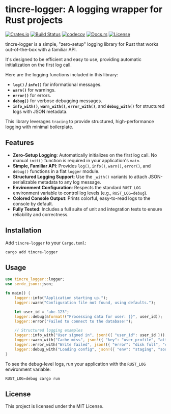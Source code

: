 # tincre-logger: A logging wrapper for Rust projects

[![Crates.io](https://img.shields.io/crates/v/tincre-logger)](https://crates.io/crates/tincre-logger)
[![Build Status](https://github.com/Tincre/tincre-logger/actions/workflows/tests.yml/badge.svg)](https://github.com/Tincre/tincre-logger/actions/workflows/tests.yml)
[![codecov](https://codecov.io/gh/Tincre/tincre-logger/branch/main/graph/badge.svg)](https://codecov.io/gh/Tincre/tincre-logger)
[![Docs.rs](https://docs.rs/tincre-logger/badge.svg)](https://docs.rs/tincre-logger)
[![License](https://img.shields.io/crates/l/tincre-logger)](https://crates.io/crates/tincre-logger)

tincre-logger is a simple, "zero-setup" logging library for Rust that works out-of-the-box with a familiar API.

It's designed to be efficient and easy to use, providing automatic initialization on the first log call.

Here are the logging functions included in this library:

- **`log()` / `info()`** for informational messages.
- **`warn()`** for warnings.
- **`error()`** for errors.
- **`debug()`** for verbose debugging messages.
- **`info_with()`**, **`warn_with()`**, **`error_with()`**, and **`debug_with()`** for structured logs with JSON metadata.

This library leverages `tracing` to provide structured, high-performance logging with minimal boilerplate.

## Features

- **Zero-Setup Logging**: Automatically initializes on the first log call. No manual `init()` function is required in your application's `main`.
- **Simple, Familiar API**: Provides `log()`, `info()`, `warn()`, `error()`, and `debug()` functions in a flat `logger` module.
- **Structured Logging Support**: Use the `_with()` variants to attach JSON-serializable metadata to any log message.
- **Environment Configuration**: Respects the standard `RUST_LOG` environment variable to control log levels (e.g., `RUST_LOG=debug`).
- **Colored Console Output**: Prints colorful, easy-to-read logs to the console by default.
- **Fully Tested**: Includes a full suite of unit and integration tests to ensure reliability and correctness.

## Installation

Add `tincre-logger` to your `Cargo.toml`:

```
cargo add tincre-logger
```

## Usage

```rust
use tincre_logger::logger;
use serde_json::json;

fn main() {
    logger::info("Application starting up.");
    logger::warn("Configuration file not found, using defaults.");

    let user_id = "abc-123";
    logger::debug(&format!("Processing data for user: {}", user_id));
    logger::error("Failed to connect to the database!");

    // Structured logging examples
    logger::info_with("User signed in", json!({ "user_id": user_id }));
    logger::warn_with("Cache miss", json!({ "key": "user_profile", "attempts": 2 }));
    logger::error_with("Write failed", json!({ "error": "disk full", "code": 507 }));
    logger::debug_with("Loading config", json!({ "env": "staging", "source": "fallback" }));
}
```

To see the debug-level logs, run your application with the `RUST_LOG` environment variable:

```
RUST_LOG=debug cargo run
```

## License

This project is licensed under the MIT License.
